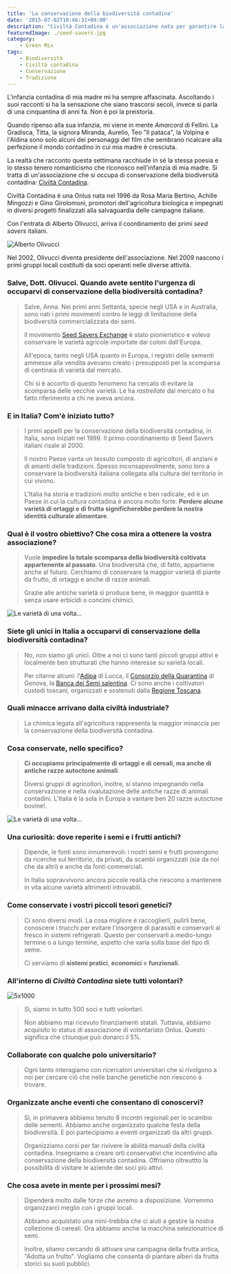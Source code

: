 ```yaml
---
title: 'La conservazione della biodiversità contadina'
date: '2015-07-02T10:46:31+00:00'
description: "Civiltà Contadina è un'associazione nata per garantire la conservazione della biodiversità connessa al mondo contadino di una volta."
featuredImage: ./seed-savers.jpg
category:
    - Green Mix
tags:
    - Biodiversità
    - Civiltà contadina
    - Conservazione
    - Tradizione
---
```


L'infanzia contadina di mia madre mi ha sempre affascinata.
Ascoltando i suoi racconti si ha la sensazione che siano trascorsi secoli, invece si parla di una cinquantina di anni fa. Non è poi la preistoria.

Quando ripenso alla sua infanzia, mi viene in mente _Amarcord_ di Fellini.
La Gradisca, Titta, la signora Miranda, Aurelio, Teo "Il pataca", la Volpina e l'Aldina sono solo alcuni dei personaggi del film che sembrano ricalcare alla perfezione il mondo contadino in cui mia madre è cresciuta.

La realtà che racconto questa settimana racchiude in sé la stessa poesia e lo stesso tenero romanticismo che riconosco nell'infanzia di mia madre.
Si tratta di un'associazione che si occupa di conservazione della biodiversità contadina: [Civiltà Contadina](http://www.civiltacontadina.it).

Civiltà Contadina è una Onlus nata nel 1996 da Rosa Maria Bertino, Achille Mingozzi e Gino Girolomoni, promotori dell'agricoltura biologica e impegnati in diversi progetti finalizzati alla salvaguardia delle campagne italiane.

Con l'entrata di Alberto Olivucci, arriva il coordinamento dei primi _seed savers_ italiani.

![Alberto Olivucci](./olivucci.jpg)

Nel 2002, Olivucci diventa presidente dell'associazione. Nel 2009 nascono i primi gruppi locali costituiti da soci operanti nelle diverse attività.

### Salve, Dott. Olivucci. Quando avete sentito l'urgenza di occuparvi di conservazione della biodiversità contadina?

> Salve, Anna. Nei primi anni Settanta, specie negli USA e in Australia, sono nati i primi movimenti contro le leggi di limitazione della biodiversità commercializzata dei semi.
>
> Il movimento [Seed Savers Exchange](http://www.seedsavers.org) è stato pionieristico e voleva conservare le varietà agricole importate dai coloni dall'Europa.
>
> All'epoca, tanto negli USA quanto in Europa, i registri delle sementi ammesse alla vendita avevano creato i presupposti per la scomparsa di centinaia di varietà dal mercato.
>
> Chi si è accorto di questo fenomeno ha cercato di evitare la scomparsa delle vecchie varietà. Le ha _rastrellate_ dal mercato o ha fatto riferimento a chi ne aveva ancora.

### E in Italia? Com'è iniziato tutto?

> I primi appelli per la conservazione della biodiversità contadina, in Italia, sono iniziati nel 1999. Il primo coordinamento di Seed Savers italiani risale al 2000.
>
> Il nostro Paese vanta un tessuto composto di agricoltori, di anziani e di amanti delle tradizioni. Spesso inconsapevolmente, sono loro a conservare la biodiversità italiana collegata alla cultura del territorio in cui vivono.
>
> L'Italia ha storia e tradizioni molto antiche e ben radicate, ed è un Paese in cui la cultura contadina è ancora molto forte. **Perdere alcune varietà di ortaggi e di frutta significherebbe perdere la nostra identità culturale alimentare**.

### Qual è il vostro obiettivo? Che cosa mira a ottenere la vostra associazione?

> Vuole **impedire la totale scomparsa della biodiversità coltivata appartenente al passato**. Una biodiversità che, di fatto, appartiene anche al futuro. Cerchiamo di conservare la maggior varietà di piante da frutto, di ortaggi e anche di razze animali.
>
> Grazie alle antiche varietà si produce bene, in maggior quantità e senza usare erbicidi o concimi chimici.

![Le varietà di una volta...](./seed-savers-1.jpg)

### Siete gli unici in Italia a occuparvi di conservazione della biodiversità contadina?

> No, non siamo gli unici. Oltre a noi ci sono tanti piccoli gruppi attivi e localmente ben strutturati che hanno interesse su varietà locali.
>
> Per citarne alcuni: l'[Adipa](http://www.adipa.it) di Lucca, il [Consorzio della Quarantina](http://www.quarantina.it) di Genova, la [Banca dei Semi salentina](https://www.facebook.com/pages/Banca-dei-semi-salentina/622066717854910). Ci sono anche i coltivatori custodi toscani, organizzati e sostenuti dalla [Regione Toscana](http://www.regione.toscana.it).

### Quali minacce arrivano dalla civiltà industriale?

> La chimica legata all'agricoltura rappresenta la maggior minaccia per la conservazione della biodiversità contadina.

### Cosa conservate, nello specifico?

> **Ci occupiamo principalmente di ortaggi e di cereali, ma anche di antiche razze autoctone animali**.
>
> Diversi gruppi di agricoltori, inoltre, si stanno impegnando nella conservazione e nella rivalutazione delle antiche razze di animali contadini. L'Italia è la sola in Europa a vantare ben 20 razze autoctone bovine!.

![Le varietà di una volta...](./seed-savers-2.jpg)

### Una curiosità: dove reperite i semi e i frutti antichi?

> Dipende, le fonti sono innumerevoli: i nostri semi e frutti provengono da ricerche sul territorio, da privati, da scambi organizzati (sia da noi che da altri) e anche da fonti commerciali.
>
> In Italia sopravvivono ancora piccole realtà che riescono a mantenere in vita alcune varietà altrimenti introvabili.

### Come conservate i vostri piccoli tesori genetici?

> Ci sono diversi modi. La cosa migliore è raccoglierli, pulirli bene, conoscere i trucchi per evitare l'insorgere di parassiti e conservarli al fresco in sistemi refrigerati. Questo per conservarli a medio-lungo termine o a lungo termine, aspetto che varia sulla base del tipo di seme.
>
> Ci serviamo di **sistemi pratici**, **economici** e **funzionali**.

### All'interno di _Civiltà Contadina_ siete tutti volontari?

![5x1000](./5x1000.jpg)

> Sì, siamo in tutto 500 soci e tutti volontari.
>
> Non abbiamo mai ricevuto finanziamenti statali. Tuttavia, abbiamo acquisito lo status di associazione di volontariato Onlus. Questo significa che chiunque può donarci il 5%.

### Collaborate con qualche polo universitario?

> Ogni tanto interagiamo con ricercatori universitari che si rivolgono a noi per cercare ciò che nelle banche genetiche non riescono a trovare.

### Organizzate anche eventi che consentano di conoscervi?

> Sì, in primavera abbiamo tenuto 8 incontri regionali per lo scambio delle sementi. Abbiamo anche organizzato qualche festa della biodiversità. E poi partecipiamo a eventi organizzati da altri gruppi.
>
> Organizziamo corsi per far rivivere le abilità manuali della civiltà contadina. Insegniamo a creare orti conservativi che incentivino alla conservazione della biodiversità contadina. Offriamo oltreuttto la possibilità di visitare le aziende dei soci più attivi.

### Che cosa avete in mente per i prossimi mesi?

> Dipenderà molto dalle forze che avremo a disposizione. Vorremmo organizzarci meglio con i gruppi locali.
>
> Abbiamo acquistato una mini-trebbia che ci aiuti a gestire la nostra collezione di cereali. Ora abbiamo anche la macchina selezionatrice di semi.
>
> Inoltre, stiamo cercando di attivare una campagna della frutta antica, "Adotta un frutto". Vogliamo che consenta di piantare alberi da frutta storici su suoli pubblici.
